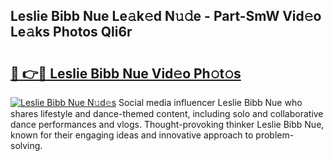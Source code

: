 ## Leslie Bibb Nue Le𝚊k𝚎d N𝚞𝚍e - Part-SmW Vid𝚎o Le𝚊ks Photos Qli6r

# <h2><a href="http://fb8wtr.evod.top/?m=Leslie+Bibb+Nue">🔗 👉🔴 Leslie Bibb Nue Vid𝚎o Ph𝚘t𝚘s</a></h2>

[![Leslie Bibb Nue N𝚞d𝚎s](https://i.imgur.com/8V9OHl7.gif)](http://fb8wtr.evod.top/?m=Leslie+Bibb+Nue)
Social media influencer Leslie Bibb Nue who shares lifestyle and dance-themed content, including solo and collaborative dance performances and vlogs. Thought-provoking thinker Leslie Bibb Nue, known for their engaging ideas and innovative approach to problem-solving. 
